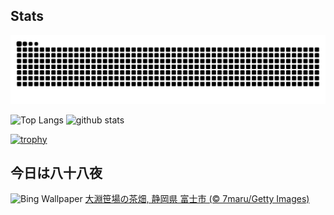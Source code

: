 ## Stats
<picture>
  <source media="(prefers-color-scheme: dark)" srcset="https://raw.githubusercontent.com/ba230t/ba230t/output/github-contribution-grid-snake-dark.svg">
  <source media="(prefers-color-scheme: light)" srcset="https://raw.githubusercontent.com/ba230t/ba230t/output/github-contribution-grid-snake.svg">
  <img alt="github contribution grid snake animation" src="https://raw.githubusercontent.com/ba230t/ba230t/output/github-contribution-grid-snake.svg">
</picture>

<p align="left">
  <img alt="Top Langs" height="150px" src="https://github-readme-stats.vercel.app/api/top-langs/?username=ba230t&layout=compact&theme=transparent" />
  <img alt="github stats" height="150px" src="https://github-readme-stats.vercel.app/api?username=ba230t&theme=transparent" />
</p>

[![trophy](https://github-profile-trophy.vercel.app/?username=ba230t&theme=transparent&column=7)](https://github.com/ryo-ma/github-profile-trophy)


<!-- Bing Wallpaper Start -->
## 今日は八十八夜
![Bing Wallpaper](https://www.bing.com/th?id=OHR.Hachijyuhachi2025_JA-JP6490825826_1920x1080.jpg&rf=LaDigue_1920x1080.jpg&pid=hp)
[大淵笹場の茶畑, 静岡県 富士市 (© 7maru/Getty Images)](https://www.bing.com/search?q=%E5%A4%A7%E6%B7%B5%E7%AC%B9%E5%A0%B4%E3%81%AE%E8%8C%B6%E7%95%91%2c+%E5%AF%8C%E5%A3%AB%E5%B8%82%2c+%E9%9D%99%E5%B2%A1%E7%9C%8C&form=hpcapt&filters=HpDate%3a%2220250430_1500%22)
<!-- Bing Wallpaper End -->
